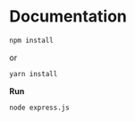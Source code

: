 # Documentation

```bash
npm install
```

or

```bash
yarn install
```

**Run**
```bash
node express.js
```

